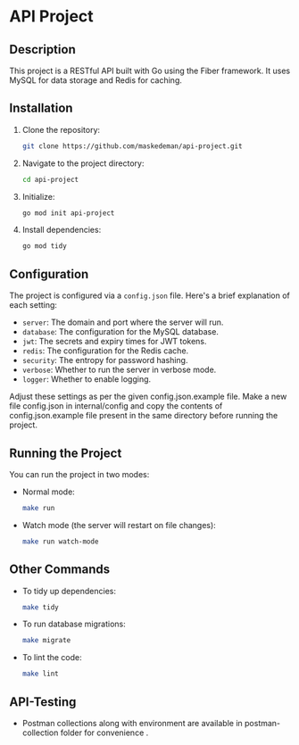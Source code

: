 # API Project

## Description

This project is a RESTful API built with Go using the Fiber framework. It uses MySQL for data storage and Redis for caching.

## Installation

1. Clone the repository:
    ```bash
    git clone https://github.com/maskedeman/api-project.git
    ```
2. Navigate to the project directory:
    ```bash
    cd api-project
    ```
3. Initialize:
    ```bash
    go mod init api-project
    ```
4. Install dependencies:
    ```bash
    go mod tidy
    ```

## Configuration

The project is configured via a `config.json` file. Here's a brief explanation of each setting:

- `server`: The domain and port where the server will run.
- `database`: The configuration for the MySQL database.
- `jwt`: The secrets and expiry times for JWT tokens.
- `redis`: The configuration for the Redis cache.
- `security`: The entropy for password hashing.
- `verbose`: Whether to run the server in verbose mode.
- `logger`: Whether to enable logging.

Adjust these settings as per the given config.json.example file. Make a new file config.json in internal/config and copy the contents of config.json.example file present in the same directory before running the project.

## Running the Project

You can run the project in two modes:

- Normal mode:
    ```bash
    make run
    ```
- Watch mode (the server will restart on file changes):
    ```bash
    make run watch-mode
    ```

## Other Commands

- To tidy up dependencies:
    ```bash
    make tidy
    ```
- To run database migrations:
    ```bash
    make migrate
    ```
- To lint the code:
    ```bash
    make lint
    ```

## API-Testing

- Postman collections along with environment are available in postman-collection folder for convenience .
